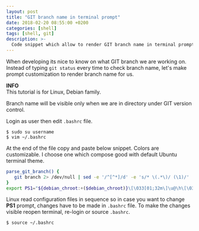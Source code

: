```yaml
---
layout: post
title: "GIT branch name in terminal prompt"
date: 2018-02-20 08:55:00 +0200
categories: [shell]
tags: [shell, git]
description: >-
  Code snippet which allow to render GIT branch name in terminal prompt.
---
```

When developing its nice to know on what GIT branch we are working on.
Instead of typing `git status` every time to check branch name,
let's make prompt customization to render branch name for us.

<div class="alert alert-info">
    <i class="fas fa-info-circle"></i> <strong>INFO</strong><br>
    This tutorial is for Linux, Debian family.
</div>

Branch name will be visible only when we are in directory under GIT
version control.

Login as user then edit `.bashrc` file.

```console
$ sudo su username
$ vim ~/.bashrc
```

At the end of the file copy and paste below snippet.
Colors are customizable. I choose one which compose good with default
Ubuntu terminal theme.

```sh
parse_git_branch() {
   git branch 2> /dev/null | sed -e '/^[^*]/d' -e 's/* \(.*\)/ (\1)/'
}
export PS1="${debian_chroot:+($debian_chroot)}\[\033[01;32m\]\u@\h\[\033[00m\]:\[\033[01;34m\]\w\[\033[00m\]\$\[\033[33m\]\$(parse_git_branch)\[\033[00m\] "
```

Linux read configuration files in sequence so in case you want to change **PS1** prompt,
changes have to be made in `.bashrc` file.
To make the changes visible reopen terminal, re-login or source `.bashrc`.

```console
$ source ~/.bashrc
```
